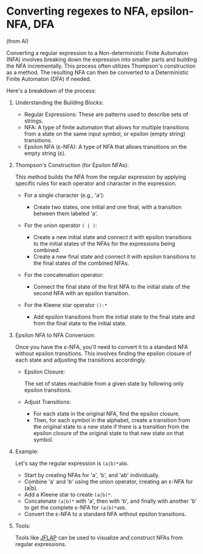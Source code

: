# Converting regexes to NFA, epsilon-NFA, DFA

(from AI)

Converting a regular expression to a Non-deterministic Finite Automaton (NFA) involves breaking down the expression into smaller parts and building the NFA incrementally. 
This process often utilizes Thompson's construction as a method. The resulting NFA can then be converted to a Deterministic Finite Automaton (DFA) if needed. 

Here's a breakdown of the process:

1. Understanding the Building Blocks:

   * Regular Expressions: These are patterns used to describe sets of strings.
   * NFA: A type of finite automaton that allows for multiple transitions from a state on the same input symbol, or epsilon (empty string) transitions. 
   * Epsilon NFA (ε-NFA): A type of NFA that allows transitions on the empty string (ε).

2. Thompson's Construction (for Epsilon NFAs):

   This method builds the NFA from the regular expression by applying specific rules for each operator and character in the expression. 

   * For a single character (e.g., 'a'):
     + Create two states, one initial and one final, with a transition between them labeled 'a'.

   * For the union operator `( | )`:
     + Create a new initial state and connect it with epsilon transitions to the initial states of the NFAs for the expressions being combined.
     + Create a new final state and connect it with epsilon transitions to the final states of the combined NFAs.

   * For the concatenation operator:
     + Connect the final state of the first NFA to the initial state of the second NFA with an epsilon transition.

   * For the Kleene star operator `():*`
     + Add epsilon transitions from the initial state to the final state and from the final state to the initial state.
      
4. Epsilon NFA to NFA Conversion:

   Once you have the ε-NFA, you'll need to convert it to a standard NFA without epsilon transitions. 
   This involves finding the epsilon closure of each state and adjusting the transitions accordingly.
  
   * Epsilon Closure:
    
     The set of states reachable from a given state by following only epsilon transitions.
    
   * Adjust Transitions:
    
     + For each state in the original NFA, find the epsilon closure.
     + Then, for each symbol in the alphabet, create a transition from the original state to a new state if there is a transition from the epsilon closure of the original state to that new state on that symbol.
      
5. Example:

   Let's say the regular expression is `(a|b)*abb`.

   * Start by creating NFAs for 'a', 'b', and 'ab' individually.
   * Combine 'a' and 'b' using the union operator, creating an ε-NFA for (a|b).
   * Add a Kleene star to create `(a|b)*`.
   * Concatenate `(a|b)*` with 'a', then with 'b', and finally with another 'b' to get the complete ε-NFA for `(a|b)*abb`.
   * Convert the ε-NFA to a standard NFA without epsilon transitions.
    
6. Tools:

   Tools like [JFLAP](https://www.jflap.org/tutorial/regular/index.html) can be used to visualize and construct NFAs from regular expressions.
  

